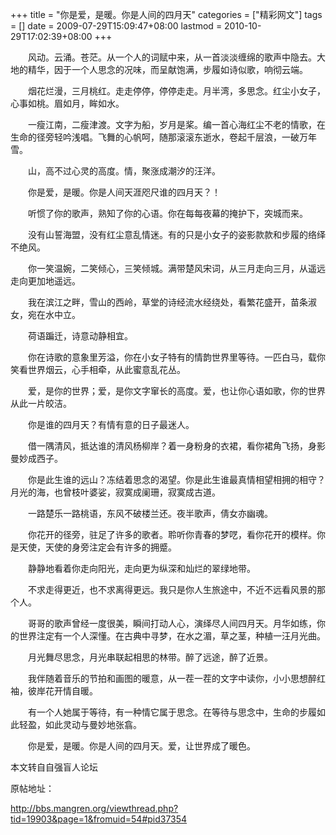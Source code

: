 +++
title = "你是爱，是暖。你是人间的四月天"
categories = ["精彩网文"]
tags = []
date = 2009-07-29T15:09:47+08:00
lastmod = 2010-10-29T17:02:39+08:00
+++



　　风动。云涌。苍茫。从一个人的词赋中来，从一首淡淡缠绵的歌声中隐去。大地的精华，因于一个人思念的况味，而呈献饱满，步履如诗似歌，响彻云端。

　　烟花烂漫，三月桃红。走走停停，停停走走。月半湾，多思念。红尘小女子，心事如桃。眉如月，眸如水。

　　一瘦江南，二瘦津渡。文字为船，岁月是桨。编一首心海红尘不老的情歌，在生命的径旁轻吟浅唱。飞舞的心帆呵，随那滚滚东逝水，卷起千层浪，一破万年雪。

　　山，高不过心灵的高度。情，聚涨成潮汐的汪洋。

　　你是爱，是暖。你是人间天涯咫尺谁的四月天？！

　　听惯了你的歌声，熟知了你的心语。你在每每夜幕的掩护下，突城而来。

　　没有山誓海盟，没有红尘意乱情迷。有的只是小女子的姿影款款和步履的络绎不绝风。

　　你一笑温婉，二笑倾心，三笑倾城。满带楚风宋词，从三月走向三月，从遥远走向更加地遥远。

　　我在滨江之畔，雪山的西岭，草堂的诗经流水经绕处，看繁花盛开，苗条淑女，宛在水中立。

　　荷语蹁迁，诗意动静相宜。

　　你在诗歌的意象里芳溢，你在小女子特有的情韵世界里等待。一匹白马，载你笑看世界烟云，心手相牵，从此蜜意乱花丛。

　　爱，是你的世界；爱，是你文字窜长的高度。爱，也让你心语如歌，你的世界从此一片皎洁。

　　你是谁的四月天？有情有意的日子最迷人。

　　借一隅清风，抵达谁的清风杨柳岸？着一身粉身的衣裙，看你裙角飞扬，身影曼妙成西子。

　　你是此生谁的远山？冻结着思念的渴望。你是此生谁最真情相望相拥的相守？月光的海，也曾枝叶婆娑，寂寞成阑珊，寂寞成古道。

　　一路楚乐一路桃语，东风不破楼兰还。夜半歌声，倩女亦幽魂。

　　你花开的径旁，驻足了许多的歌者。聆听你青春的梦呓，看你花开的模样。你是天使，天使的身旁注定会有许多的拥蹙。

　　静静地看着你走向阳光，走向更为纵深和灿烂的翠绿地带。

　　不求走得更近，也不求离得更远。我只是你人生旅途中，不近不远看风景的那个人。

　　哥哥的歌声曾经一度很美，瞬间打动人心，演绎尽人间四月天。月华如练，你的世界注定有一个人深懂。在古典中寻梦，在水之湄，草之茎，种植一汪月光曲。

　　月光舞尽思念，月光串联起相思的林带。醉了远途，醉了近景。

　　我伴随着音乐的节拍和画图的暖意，从一茬一茬的文字中读你，小小思想醉红袖，彼岸花开情自暖。

　　有一个人她属于等待，有一种情它属于思念。在等待与思念中，生命的步履如此轻盈，如此灵动与曼妙地张翕。

　　你是爱，是暖。你是人间的四月天。爱，让世界成了暖色。

本文转自自强盲人论坛

原帖地址：

http://bbs.mangren.org/viewthread.php?tid=19903&page=1&fromuid=54#pid37354
